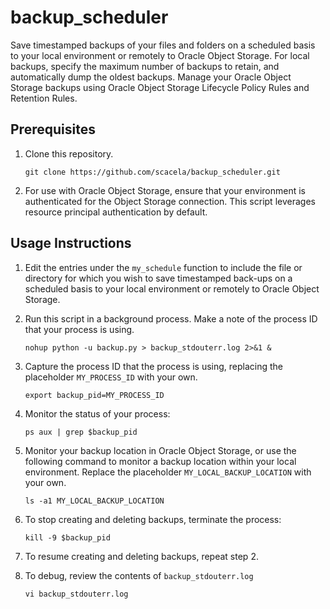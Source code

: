 # backup_scheduler
Save timestamped backups of your files and folders on a scheduled basis to your local environment or remotely to Oracle Object Storage. For local backups, specify the maximum number of backups to retain, and automatically dump the oldest backups. Manage your Oracle Object Storage backups using Oracle Object Storage Lifecycle Policy Rules and Retention Rules.

## Prerequisites

1. Clone this repository.
	
 	```
	git clone https://github.com/scacela/backup_scheduler.git
	```

2. For use with Oracle Object Storage, ensure that your environment is authenticated for the Object Storage connection. This script leverages resource principal authentication by default.

## Usage Instructions

1. Edit the entries under the `my_schedule` function to include the file or directory for which you wish to save timestamped back-ups on a scheduled basis to your local environment or remotely to Oracle Object Storage.

2. Run this script in a background process. Make a note of the process ID that your process is using.
	
 	```
	nohup python -u backup.py > backup_stdouterr.log 2>&1 &
	```
 
3. Capture the process ID that the process is using, replacing the placeholder `MY_PROCESS_ID` with your own.
	
 	```
	export backup_pid=MY_PROCESS_ID
	```
 
4. Monitor the status of your process:
	
 	```
	ps aux | grep $backup_pid
	```
 
5. Monitor your backup location in Oracle Object Storage, or use the following command to monitor a backup location within your local environment. Replace the placeholder `MY_LOCAL_BACKUP_LOCATION` with your own.
	
 	```
	ls -a1 MY_LOCAL_BACKUP_LOCATION
	```
 
6. To stop creating and deleting backups, terminate the process:
	
 	```
	kill -9 $backup_pid
	```

7. To resume creating and deleting backups, repeat step 2.

8. To debug, review the contents of `backup_stdouterr.log`
	
 	```
	vi backup_stdouterr.log
	```
